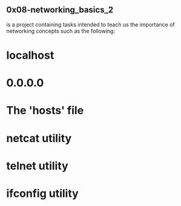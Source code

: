 ## 0x08-networking_basics_2
is a project containing tasks intended to teach us the importance of networking concepts such as the following:
# localhost
# 0.0.0.0
# The 'hosts' file
# netcat utility
# telnet utility
# ifconfig utility

